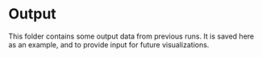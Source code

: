 # Output

This folder contains some output data from previous runs. It is saved here as an example, and to provide input for future visualizations.
